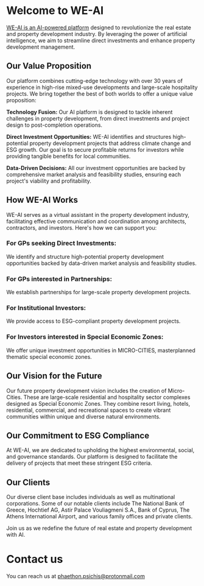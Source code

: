 # Welcome to WE-AI
[WE-AI is an AI-powered platform](https://github.com/phaethonp/we-ai#api-for-property-development) designed to revolutionize the real estate and property development industry. By leveraging the power of artificial intelligence, we aim to streamline direct investments and enhance property development management.<br>


## Our Value Proposition
Our platform combines cutting-edge technology with over 30 years of experience in high-rise mixed-use developments and large-scale hospitality projects. We bring together the best of both worlds to offer a unique value proposition:<br>

**Technology Fusion:** Our AI platform is designed to tackle inherent challenges in property development, from direct investments and project design to post-completion operations.<br>

**Direct Investment Opportunities:** WE-AI identifies and structures high-potential property development projects that address climate change and ESG growth. Our goal is to secure profitable returns for investors while providing tangible benefits for local communities.<br>

**Data-Driven Decisions:** All our investment opportunities are backed by comprehensive market analysis and feasibility studies, ensuring each project's viability and profitability.<br>

## How WE-AI Works
WE-AI serves as a virtual assistant in the property development industry, facilitating effective communication and coordination among architects, contractors, and investors. Here's how we can support you:

### For GPs seeking Direct Investments: 
We identify and structure high-potential property development opportunities backed by data-driven market analysis and feasibility studies.

### For GPs interested in Partnerships: 
We establish partnerships for large-scale property development projects.

### For Institutional Investors: 
We provide access to ESG-compliant property development projects.

### For Investors interested in Special Economic Zones: 
We offer unique investment opportunities in MICRO-CITIES, masterplanned thematic special economic zones.<br>

## Our Vision for the Future
Our future property development vision includes the creation of Micro-Cities. These are large-scale residential and hospitality sector complexes designed as Special Economic Zones. They combine resort living, hotels, residential, commercial, and recreational spaces to create vibrant communities within unique and diverse natural environments.<br>

## Our Commitment to ESG Compliance
At WE-AI, we are dedicated to upholding the highest environmental, social, and governance standards. Our platform is designed to facilitate the delivery of projects that meet these stringent ESG criteria.<br>

## Our Clients
Our diverse client base includes individuals as well as multinational corporations. Some of our notable clients include The National Bank of Greece, Hochtief AG, Astir Palace Vouliagmeni S.A., Bank of Cyprus, The Athens International Airport, and various family offices and private clients.<br>

Join us as we redefine the future of real estate and property development with AI.

# Contact us
You can reach us at phaethon.psichis@protonmail.com

